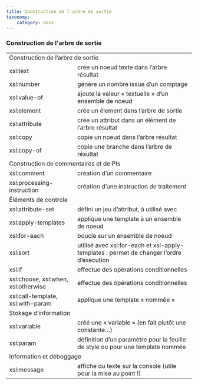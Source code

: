 ```yaml
---
title: Construction de l'arbre de sortie
taxonomy:
    category: docs
---
```

### Construction de l'arbre de sortie
<table>
      <tr>
          <td class="cell_c5" colspan="2">Construction de l&#8217;arbre de sortie</td>
      </tr>
      <tr>
          <td class="cell_c4"> xsl:text     </td>
          <td class="cell_c6">crée un noeud texte dans l&#8217;arbre résultat </td>
      </tr>
      <tr>
          <td class="cell_c4"> xsl:number     </td>
          <td class="cell_c6">génère un nombre issue d&#8217;un comptage            </td>
      </tr>
      <tr>
          <td class="cell_c4"> xsl:value-of      </td>
          <td class="cell_c6">ajoute la valeur « textuelle » d&#8217;un ensemble de noeud    </td>
      </tr>
      <tr>
          <td class="cell_c4"> xsl:element     </td>
          <td class="cell_c6">crée un élement dans l&#8217;arbre de sortie            </td>
      </tr>
      <tr>
          <td class="cell_c4"> xsl:attribute     </td>
          <td class="cell_c6">crée un attribut dans un élément de l&#8217;arbre résultat    </td>
      </tr>
      <tr>
          <td class="cell_c4"> xsl:copy     </td>
          <td class="cell_c6">copie un noeud dans l&#8217;arbre résultat            </td>
      </tr>
      <tr>
          <td class="cell_c4"> xsl:copy-of     </td>
          <td class="cell_c6">copie une branche dans l&#8217;arbre de résultat </td>
      </tr>
      <tr>
          <td class="cell_c5" colspan="2">Construction de commentaires et de PIs</td>
      </tr>
      <tr>
          <td class="cell_c4">xsl:comment     </td>
          <td class="cell_c6"> création d&#8217;un commentaire</td>
      </tr>
      <tr>
          <td class="cell_c4">xsl:processing-instruction    </td>
          <td class="cell_c6">création d&#8217;une instruction de traitement</td>
      </tr>
      <tr>
          <td class="cell_c5" colspan="2">Éléments de controle</td>
      </tr>
      <tr>
          <td class="cell_c4">xsl:attribute-set    </td>
          <td class="cell_c6">défini un jeu d&#8217;attribut, à utilisé avec</td>
      </tr>
      <tr>
          <td class="cell_c4">xsl:apply-templates    </td>
          <td class="cell_c6">applique une template à un ensemble de noeud</td>
      </tr>
      <tr>
          <td class="cell_c4">xsl:for-each     </td>
          <td class="cell_c6">boucle sur un ensemble de noeud</td>
      </tr>
      <tr>
          <td class="cell_c4">xsl:sort     </td>
          <td class="cell_c6">utilisé avec xsl:for-each et xsl-apply-templates : permet de changer l&#8217;ordre d&#8217;execution</td>
      </tr>
      <tr>
          <td class="cell_c4"> xsl:if     </td>
          <td class="cell_c6"> effectue des opérations conditionnelles</td>
      </tr>
      <tr>
          <td class="cell_c4"> xsl:choose, xsl:when, xsl:otherwise </td>
          <td class="cell_c6">effectue des opérations conditionnelles</td>
      </tr>
      <tr>
          <td class="cell_c4"> xsl:call-template, xsl:with-param    </td>
          <td class="cell_c6">applique une template « nommée »</td>
      </tr>
      <tr>
          <td class="cell_c5" colspan="2">Stokage d&#8217;information</td>
      </tr>
      <tr>
          <td class="cell_c4">xsl:variable     </td>
          <td class="cell_c6"> créé une « variable » (en fait plutôt une constante&#8230;)</td>
      </tr>
      <tr>
          <td class="cell_c4">xsl:param     </td>
          <td class="cell_c6"> définition d&#8217;un paramètre pour la feuille de style ou pour une template nommée</td>
      </tr>
      <tr>
          <td class="cell_c5" colspan="2">Information et déboggage</td>
      </tr>
      <tr>
          <td class="cell_c4">xsl:message    </td>
          <td class="cell_c6">affiche du texte sur la console (utile pour la mise au point !)</td>
      </tr>
  </table>
